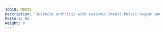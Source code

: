 ```yaml
---
ICD10: M0825
Description: "Juvenile arthritis with systemic onset: Pelvic region and thigh"
Matters: No
Weight: 0
---
```


